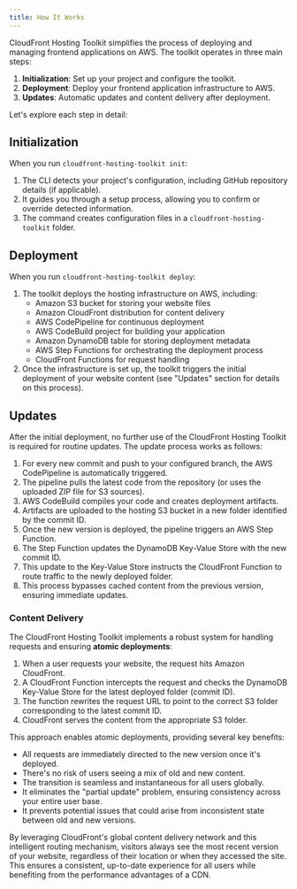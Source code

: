 ```yaml
---
title: How It Works
---
```


CloudFront Hosting Toolkit simplifies the process of deploying and managing frontend applications on AWS. The toolkit operates in three main steps:

1. **Initialization**: Set up your project and configure the toolkit.
2. **Deployment**: Deploy your frontend application infrastructure to AWS.
3. **Updates**: Automatic updates and content delivery after deployment.

Let's explore each step in detail:

## Initialization

When you run `cloudfront-hosting-toolkit init`:

1. The CLI detects your project's configuration, including GitHub repository details (if applicable).
2. It guides you through a setup process, allowing you to confirm or override detected information.
3. The command creates configuration files in a `cloudfront-hosting-toolkit` folder.

## Deployment

When you run `cloudfront-hosting-toolkit deploy`:

1. The toolkit deploys the hosting infrastructure on AWS, including:
   - Amazon S3 bucket for storing your website files
   - Amazon CloudFront distribution for content delivery
   - AWS CodePipeline for continuous deployment
   - AWS CodeBuild project for building your application
   - Amazon DynamoDB table for storing deployment metadata
   - AWS Step Functions for orchestrating the deployment process
   - CloudFront Functions for request handling
2. Once the infrastructure is set up, the toolkit triggers the initial deployment of your website content (see "Updates" section for details on this process).

## Updates

After the initial deployment, no further use of the CloudFront Hosting Toolkit is required for routine updates. The update process works as follows:

1. For every new commit and push to your configured branch, the AWS CodePipeline is automatically triggered.
2. The pipeline pulls the latest code from the repository (or uses the uploaded ZIP file for S3 sources).
3. AWS CodeBuild compiles your code and creates deployment artifacts.
4. Artifacts are uploaded to the hosting S3 bucket in a new folder identified by the commit ID.
5. Once the new version is deployed, the pipeline triggers an AWS Step Function.
6. The Step Function updates the DynamoDB Key-Value Store with the new commit ID.
7. This update to the Key-Value Store instructs the CloudFront Function to route traffic to the newly deployed folder.
8. This process bypasses cached content from the previous version, ensuring immediate updates.

### Content Delivery

The CloudFront Hosting Toolkit implements a robust system for handling requests and ensuring **atomic deployments**:

1. When a user requests your website, the request hits Amazon CloudFront.
2. A CloudFront Function intercepts the request and checks the DynamoDB Key-Value Store for the latest deployed folder (commit ID).
3. The function rewrites the request URL to point to the correct S3 folder corresponding to the latest commit ID.
4. CloudFront serves the content from the appropriate S3 folder.

This approach enables atomic deployments, providing several key benefits:

- All requests are immediately directed to the new version once it's deployed.
- There's no risk of users seeing a mix of old and new content.
- The transition is seamless and instantaneous for all users globally.
- It eliminates the "partial update" problem, ensuring consistency across your entire user base.
- It prevents potential issues that could arise from inconsistent state between old and new versions.

By leveraging CloudFront's global content delivery network and this intelligent routing mechanism, visitors always see the most recent version of your website, regardless of their location or when they accessed the site. This ensures a consistent, up-to-date experience for all users while benefiting from the performance advantages of a CDN.